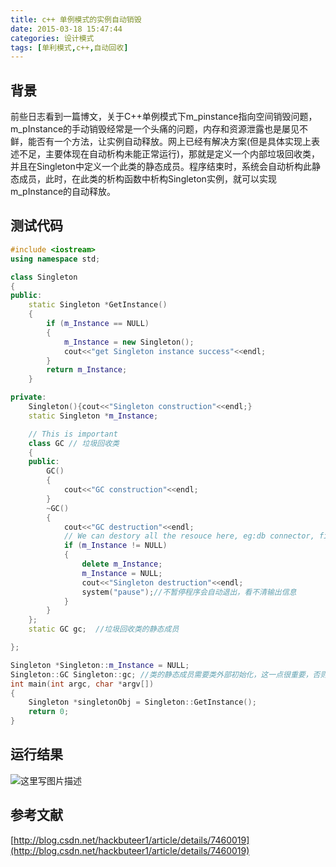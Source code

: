 ```yaml
---
title: c++ 单例模式的实例自动销毁
date: 2015-03-18 15:47:44
categories: 设计模式
tags: [单利模式,c++,自动回收]
---
```


## 背景
前些日志看到一篇博文，关于C++单例模式下m_pinstance指向空间销毁问题，m_pInstance的手动销毁经常是一个头痛的问题，内存和资源泄露也是屡见不鲜，能否有一个方法，让实例自动释放。网上已经有解决方案(但是具体实现上表述不足，主要体现在自动析构未能正常运行)，那就是定义一个内部垃圾回收类，并且在Singleton中定义一个此类的静态成员。程序结束时，系统会自动析构此静态成员，此时，在此类的析构函数中析构Singleton实例，就可以实现m_pInstance的自动释放。
## 测试代码
```c++
#include <iostream>
using namespace std;

class Singleton
{
public:
	static Singleton *GetInstance()
	{
		if (m_Instance == NULL)
		{
			m_Instance = new Singleton();
			cout<<"get Singleton instance success"<<endl;
		}
		return m_Instance;
	}

private:
	Singleton(){cout<<"Singleton construction"<<endl;}
	static Singleton *m_Instance;

	// This is important
	class GC // 垃圾回收类
	{
	public:
		GC()
		{
			cout<<"GC construction"<<endl;
		}
		~GC()
		{
			cout<<"GC destruction"<<endl;
			// We can destory all the resouce here, eg:db connector, file handle and so on
			if (m_Instance != NULL)
			{
				delete m_Instance;
				m_Instance = NULL;
				cout<<"Singleton destruction"<<endl;
				system("pause");//不暂停程序会自动退出，看不清输出信息
			}
		}
	};
	static GC gc;  //垃圾回收类的静态成员

};

Singleton *Singleton::m_Instance = NULL;
Singleton::GC Singleton::gc; //类的静态成员需要类外部初始化，这一点很重要，否则程序运行连GC的构造都不会进入，何谈自动析构
int main(int argc, char *argv[])
{
	Singleton *singletonObj = Singleton::GetInstance();
	return 0;
}
```
## 运行结果
![这里写图片描述](http://img.blog.csdn.net/20170618224515650)

## 参考文献
[http://blog.csdn.net/hackbuteer1/article/details/7460019](http://blog.csdn.net/hackbuteer1/article/details/7460019)
